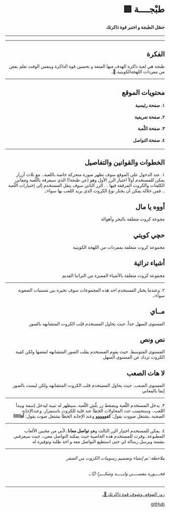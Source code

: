 <div align="right">

# **🟨 طبْجــــة**
#### حصّل الطبجة و اختبر قوة ذاكرتك

---
---

## **الفكرة**
طبجة هي لعبة ذاكرة الهدف منها المتعة و تحسين قوة الذاكرة وبنفس الوقت  تعلم بعض من مفردات اللهجةالكويتية.🥰ـ

---

## **محتويات الموقع**
#### ١. صفحة رئيسية 
#### ٢. صفحة تعريفية 
#### ٣. صفحة اللّعبة 
#### ٤. صفحة التواصل 

---

## الخطوات والقوانين والتفاصيل
١.
عند الدخول على الموقع سوف تظهر صورة متحركة خاصة باللعبة.. مع ثلاث أزرار يمكن للمستخدم أولاً اختيار الزر الأول وهو (عن طبجة!) الذي سيعرفة باللّعبة ومعاني الكلمات والكروت المرفقة فيها 
.
. 
الزر الثاني سوف ينقل المستخدم إلى إختيارات اللّعبة .. فمن خلالة يمكن أن يختار نوع الكروت الذي يريد اللعب بها سواء:ـ
<!-- #### **أووه يا مال   أو  حچي كويتي   أو أشياء تراثية.ـ** -->

## أووه يا مال 
مجوعة كروت متعلقة بالبحر وأهوالة

##  حچي كويتي
مجموعة كروت متعلقة بمفردات من اللهجة الكويتية 

## أشياء تراثية 
مجموعة كروت متعلقة بالأشياء المميزة من التراثنا القديم 

---
٢. 
وعندما يختار المستخدم احد هذه المجموعات سوف نخيرة بين مستيات الصعوبة سواء:ـ
 <!-- #### **مــاي أو نص ونص أو لا هات.ـ** -->

## مــاي
المستوى السهل جداً. حيث يحاول المستخدم قلب الكروت المتشابهه بالصور

## نص ونص 
المستوى المتوسط. حيث يقوم المستخدم بقلب الصور المتشابهه لبعضها ولكن كمية الكروت تزداد عن المستوى السهل

## لا هات الصعب 
المستوى الصعب. حيث يحاول المستخدم قلب الكروت المتشابهه ولكن ليست بالصور إنما بالمعاني 

---
٣. 
يدخل المستخدم اللّعبة ويضغط زر بلّش اللّعبة..سيظهر له تنبيه ليدخل إسمة ويبدأ اللعب.. وستحسب عدد المحاولات الخطأ عند قلبة للكروت باستمرار.
وعندالإجابة الصحية..يشتغل صووت يقول:  **كفووووو**
وعند الإجابة الخطأ يشتغل صوت يقول:  **أفاااااا**

---
٤.
يمكن للمستخدم اختيار الزر الثالث وهو **تواصل معانا**..لأني من محبين الألعاب المطبوعة..وفرت للمستخدم هذه الخاصية حيث يمكنة التواصل معي،، حيث 
سيعرفني بنفسة ويرسل رسالة لي حتى استطيع التواصل معه و اخذ طلبة وتوفيره له

---
 
 ######   ملاحظة:   تم إنشاء وتصميم رسومات الكروت من الصفر 
 ###### فخــــوره بنفســــي وايـــــد وشكـــرا 😊.ـ

 ---



[ زور الموقع..وشوف قوة ذاكرتك 🎈ـ](https://tubjahgame.netlify.app/)


[gitHub](https://github.com/TaibaBugammaz/Taiba_Final_Project)